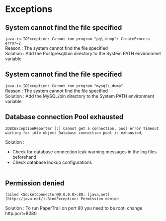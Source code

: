 # Exceptions 

## System cannot find the file specified

`java.io.IOException: Cannot run program "pg\_dump": CreateProcess
error=2`  
Reason : The system cannot find the file specified  
Solution : Add the Postgresql/bin directory to the System PATH environment variable

## System cannot find the file specified

`java.io.IOException: Cannot run program "mysql\_dump"`  
Reason : The system cannot find the file specified  
Solution : Add the MySQL/bin directory to the System PATH environment variable
  
## Database connection Pool exhausted

`JDBCExceptionReporter [:] Cannot get a connection, pool error Timeout
waiting for idle object Database connection pool is exhausted,`  

Solution :   
-  Check for database connection leak warning messages in the log files
beforehand  
-  Check database lookup configurations  
  
## Permission denied

`failed <SocketConnector@0.0.0.0>:80:
[java.net](http://java.net/).BindException: Permission denied`

Solution : To run PaperTrail on port 80 you need to be root, change http.port=8080
  
